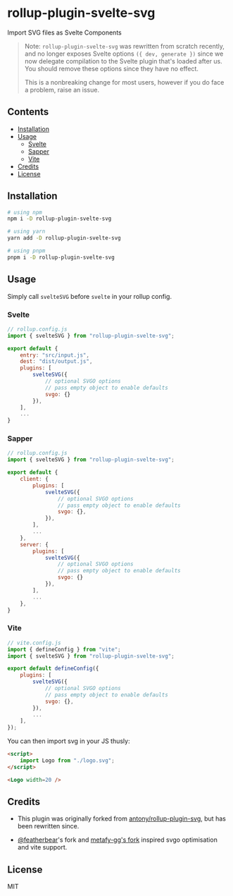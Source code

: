 # rollup-plugin-svelte-svg

Import SVG files as Svelte Components

> Note: `rollup-plugin-svelte-svg` was rewritten from scratch recently, and no longer exposes Svelte options `({ dev, generate })` since we now delegate compilation to the Svelte plugin that's loaded after us. You should remove these options since they have no effect.
>
> This is a nonbreaking change for most users, however if you do face a problem, raise an issue.

## Contents
- [Installation](#installation)
- [Usage](#usage)
    - [Svelte](#svelte)
    - [Sapper](#sapper)
    - [Vite](#vite)
- [Credits](#credits)
- [License](#license)

## Installation

```bash
# using npm
npm i -D rollup-plugin-svelte-svg

# using yarn
yarn add -D rollup-plugin-svelte-svg

# using pnpm
pnpm i -D rollup-plugin-svelte-svg
```

## Usage

Simply call `svelteSVG` before `svelte` in your rollup config.

### Svelte
```js
// rollup.config.js
import { svelteSVG } from "rollup-plugin-svelte-svg";

export default {
    entry: "src/input.js",
    dest: "dist/output.js",
    plugins: [
        svelteSVG({
            // optional SVGO options
            // pass empty object to enable defaults
            svgo: {}
        }),
    ],
    ...
}
```

### Sapper
```js
// rollup.config.js
import { svelteSVG } from "rollup-plugin-svelte-svg";

export default {
    client: {
        plugins: [
            svelteSVG({
                // optional SVGO options
                // pass empty object to enable defaults
                svgo: {},
            }),
        ],
        ...
    },
    server: {
        plugins: [
            svelteSVG({
                // optional SVGO options
                // pass empty object to enable defaults
                svgo: {}
            }),
        ],
        ...
    },
}
```

### Vite

```js
// vite.config.js
import { defineConfig } from "vite"; 
import { svelteSVG } from "rollup-plugin-svelte-svg";

export default defineConfig({
    plugins: [
        svelteSVG({
            // optional SVGO options
            // pass empty object to enable defaults
            svgo: {},
        }),
        ...
    ],
});
```

You can then import svg in your JS thusly:

```html
<script>
	import Logo from "./logo.svg";
</script>

<Logo width=20 />
```

## Credits

* This plugin was originally forked from [antony/rollup-plugin-svg](https://github.com/antony/rollup-plugin-svg), but has been rewritten since.

* [@featherbear](https://github.com/featherbear)'s fork and [metafy-gg's fork](https://github.com/metafy-gg/vite-plugin-svelte-svg) inspired svgo optimisation and vite support.

## License

MIT
